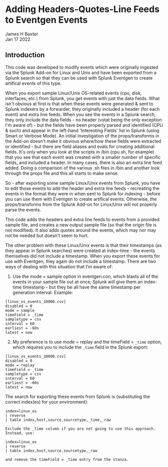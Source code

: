 # Adding Headers-Quotes-Line Feeds to Eventgen Events

James H Baxter  
Jan 17 2022  

## Introduction

This code was developed to modify events which were originally ingested via the Splunk Add-on for Linux and Unix and have been exported from a Splunk search so that they can be used with Splunk Eventgen to create artifical events of this type.  

When you export sample Linux/Unix OS-related events (cpu, disk, interfaces, etc.) from Splunk, you get events with just the data fields. What isn't obvious at first is that when these events were generated & sent to Splunk indexers by a forwarder, they originally included a header (for each event) and extra line feeds. When you see the events in a Splunk search, they only include the data fields - no header (vstat being the only exception I'm aware of) - but the fields have been properly parsed and identified (CPU & such) and appear in the left-hand 'Interesting Fields' list in Splunk (using Smart or Verbose Mode). An initial investigation of the props/transforms in the Add-on doesn't make it obvious where/how these fields were extracted or identified - but there are field aliases and evals for creating additional fields. It's only when you look at the scripts in /bin (cpu.sh, for example) that you see that each event was created with a smaller number of specific fields, and included a header. In many cases, there is also an extra line feed added. Doing a comparison of the various .sh files in /bin and another look through the props file and this all starts to make sense.  

So - after exporting some sample Linux/Unix events from Splunk, you have to edit those events to add the header and extra line feeds - recreating the events in the format they were in when sent to Splunk for indexing - before you can use them with Eventgen to create artifical events. Otherwise, the props/transforms from the Splunk Add-on for Linux/Unix will not properly parse the events.  

This code adds the headers and extra line feeds to events from a provided sample file, and creates a new output sample file (so that the origin file is not modified). It also adds quotes around the events, which may nor may not be needed but doesn't seem to hurt.

The other problem with these Linux/Unix events is that their timestamps (as they appear in Splunk searches) were created at index-time - the events themselves did not include a timestamp. When you export these events for use with Eventgen, they again do not include a timestamp. There are two ways of dealing with this situation that I'm aware of:

1. Use the mode = sample option in eventgen.con, which blasts all of the events in your sample file out at once; Splunk will give them an index-time timestamp - but they be all have the same timestamp per generation interval. Example:  

```text
[linux_os_events_10000.csv]
disabled = 0
mode = sample
timeField = _time
sampletype = csv
interval = 60
earliest = -60s
latest = now
```

2. My preference is to use mode = replay and the timeField = ```_time``` option, which requires you to include the ```_time``` field in the Splunk export:

```text
[linux_os_events_10000.csv]
disabled = 0
mode = replay
timeField = _time
sampletype = csv
interval = 60
earliest = -60s
latest = now
```

The search for exporting these events from Splunk is (substituting the correct index(es) for your environment):  

```text
index=linux_os
| reverse
| table index,host,source,sourcetype,_time,_raw

Exclude the _time column if you are not going to use this approach. Instead, use:

index=linux_os
| reverse
| table index,host,source,sourcetype,_raw

and remove the timeField = _time entry from the stanza.
```